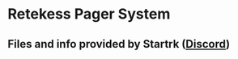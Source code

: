 # Retekess Pager System

## Files and info provided by Startrk ([Discord](https://discord.com/channels/740930220399525928/954422680969445377/1001841032515829811))
